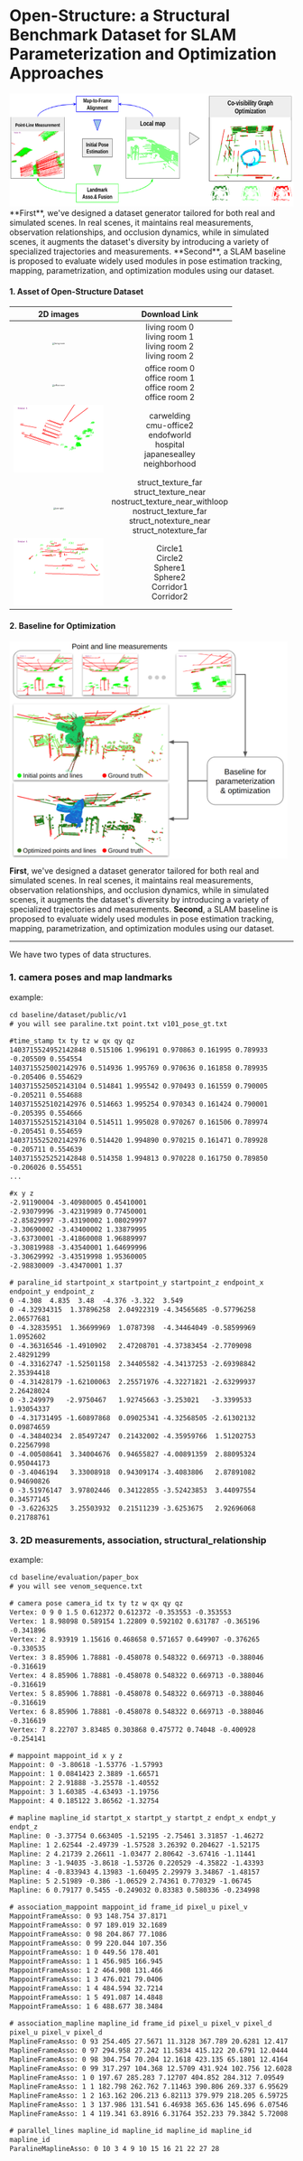 # Open-Structure: a Structural Benchmark Dataset for SLAM Parameterization and Optimization Approaches

<div class="row">
  <div class="col-md-4" markdown="1">
  <!-- ![Alt Text](../img/folder/blah.jpg) -->
  <img height="200px" class="center-block" src="images/openstructure.png">
  </div>
 <div class="col-md-8" markdown="1">
**First**, we've designed a dataset generator tailored for both real and simulated scenes. In real scenes, it maintains real measurements, observation relationships, and occlusion dynamics, while in simulated scenes, it augments the dataset's diversity by introducing a variety of specialized trajectories and measurements. **Second**, a SLAM baseline is proposed to evaluate widely used modules in pose estimation tracking, mapping, parametrization, and optimization modules using our dataset.


#### 1. Asset of Open-Structure Dataset

|                          2D images                           |                        Download Link                         |
| :----------------------------------------------------------: | :----------------------------------------------------------: |
| <img src="images/dataset_img/lrkt2.gif" alt="living room" style="zoom:25%;" /> | living room 0 <br/> living room 1 <br/> living room 2 <br/> living room 2 |
| <img src="images/dataset_img/ofkt0.gif" alt="office room" style="zoom:25%;" /> | office room 0 <br/> office room 1 <br/> office room 2 <br/> office room 2 |
| <img src="images/dataset_img/japanesealley.gif" alt="tartan scenes" style="zoom:25%;" /> | carwelding <br/> cmu-office2 <br/> endofworld<br/> hospital <br/> japanesealley<br/> neighborhood |
| <img src="images/dataset_img/structure_texture_far.gif" alt="tum rgbd" style="zoom:25%;" /> | struct_texture_far <br/> struct_texture_near <br/> nostruct_texture_near_withloop <br/> nostruct_texture_far <br/> struct_notexture_near<br/> struct_notexture_far |
| <img src="images/dataset_img/circle.gif" alt="tum rgbd" style="zoom:25%;" /> | Circle1 <br/> Circle2 <br/> Sphere1 <br/> Sphere2 <br/> Corridor1<br/> Corridor2 |

#### 2. Baseline for Optimization

<div style="float:left;margin:0 10px 10px 0" class="col-md-4" markdown="1">
  <!-- ![Alt Text](../img/folder/blah.jpg) -->
  <img width="500px" class="center-block" src="images/dataset_img/baseline.png">
  </div>


  **First**, we've designed a dataset generator tailored for both real and simulated scenes. In real scenes, it maintains real measurements, observation relationships, and occlusion dynamics, while in simulated scenes, it augments the dataset's diversity by introducing a variety of specialized trajectories and measurements. **Second**, a SLAM baseline is proposed to evaluate widely used modules in pose estimation tracking, mapping, parametrization, and optimization modules using our dataset.



---

We have two types of data structures. 

### 1. camera poses and map landmarks

example: 

```
cd baseline/dataset/public/v1
# you will see paraline.txt point.txt v101_pose_gt.txt
```

```
#time_stamp tx ty tz w qx qy qz
1403715524952142848 0.515106 1.996191 0.970863 0.161995 0.789933 -0.205509 0.554554
1403715525002142976 0.514936 1.995769 0.970636 0.161858 0.789935 -0.205406 0.554629
1403715525052143104 0.514841 1.995542 0.970493 0.161559 0.790005 -0.205211 0.554688
1403715525102142976 0.514663 1.995254 0.970343 0.161424 0.790001 -0.205395 0.554666
1403715525152143104 0.514511 1.995028 0.970267 0.161506 0.789974 -0.205451 0.554659
1403715525202142976 0.514420 1.994890 0.970215 0.161471 0.789928 -0.205711 0.554639
1403715525252142848 0.514358 1.994813 0.970228 0.161750 0.789850 -0.206026 0.554551
...
```

```
#x y z
-2.91190004 -3.40980005 0.45410001
-2.93079996 -3.42319989 0.77450001
-2.85829997 -3.43190002 1.08029997
-3.30690002 -3.43400002 1.33879995
-3.63730001 -3.41860008 1.96889997
-3.30819988 -3.43540001 1.64699996
-3.30629992 -3.43519998 1.95360005
-2.98830009 -3.43470001 1.37
```

```
# paraline_id startpoint_x startpoint_y startpoint_z endpoint_x endpoint_y endpoint_z  
0 -4.308  4.835  3.48  -4.376 -3.322  3.549
0 -4.32934315  1.37896258  2.04922319 -4.34565685 -0.57796258  2.06577681
0 -4.32835951  1.36699969  1.0787398  -4.34464049 -0.58599969  1.0952602 
0 -4.36316546 -1.4910902   2.47208701 -4.37383454 -2.7709098   2.48291299
0 -4.33162747 -1.52501158  2.34405582 -4.34137253 -2.69398842  2.35394418
0 -4.31428179 -1.62100063  2.25571976 -4.32271821 -2.63299937  2.26428024
0 -3.249979   -2.9750467   1.92745663 -3.253021   -3.3399533   1.93054337
0 -4.31731495 -1.60897868  0.09025341 -4.32568505 -2.61302132  0.09874659
0 -4.34840234  2.85497247  0.21432002 -4.35959766  1.51202753  0.22567998
0 -4.00508641  3.34004676  0.94655827 -4.00891359  2.88095324  0.95044173
0 -3.4046194   3.33008918  0.94309174 -3.4083806   2.87891082  0.94690826
0 -3.51976147  3.97802446  0.34122855 -3.52423853  3.44097554  0.34577145
0 -3.6226325   3.25503932  0.21511239 -3.6253675   2.92696068  0.21788761
```

### 3. 2D measurements, association, structural_relationship 

example:

```
cd baseline/evaluation/paper_box
# you will see venom_sequence.txt
```

```
# camera pose camera_id tx ty tz w qx qy qz
Vertex: 0 9 0 1.5 0.612372 0.612372 -0.353553 -0.353553
Vertex: 1 8.98098 0.589154 1.22809 0.592102 0.631787 -0.365196 -0.341896
Vertex: 2 8.93919 1.15616 0.468658 0.571657 0.649907 -0.376265 -0.330535
Vertex: 3 8.85906 1.78881 -0.458078 0.548322 0.669713 -0.388046 -0.316619
Vertex: 4 8.85906 1.78881 -0.458078 0.548322 0.669713 -0.388046 -0.316619
Vertex: 5 8.85906 1.78881 -0.458078 0.548322 0.669713 -0.388046 -0.316619
Vertex: 6 8.85906 1.78881 -0.458078 0.548322 0.669713 -0.388046 -0.316619
Vertex: 7 8.22707 3.83485 0.303868 0.475772 0.74048 -0.400928 -0.254141
```

```
# mappoint mappoint_id x y z
Mappoint: 0 -3.80618 -1.53776 -1.57993
Mappoint: 1 0.0841423 2.3889 -1.66571
Mappoint: 2 2.91888 -3.25578 -1.40552
Mappoint: 3 1.60385 -4.63493 -1.19756
Mappoint: 4 0.185122 3.86562 -1.32754
```

```
# mapline mapline_id startpt_x startpt_y startpt_z endpt_x endpt_y endpt_z
Mapline: 0 -3.37754 0.663405 -1.52195 -2.75461 3.31857 -1.46272
Mapline: 1 2.62544 -2.49739 -1.57528 3.26392 0.204627 -1.52175
Mapline: 2 4.21739 2.26611 -1.03477 2.80642 -3.67416 -1.11441
Mapline: 3 -1.94035 -3.8618 -1.53726 0.220529 -4.35822 -1.43393
Mapline: 4 -0.833943 4.13983 -1.60495 2.29979 3.34867 -1.48157
Mapline: 5 2.51989 -0.386 -1.06529 2.74361 0.770329 -1.06745
Mapline: 6 0.79177 0.5455 -0.249032 0.83383 0.580336 -0.234998
```

```
# association_mappoint mappoint_id frame_id pixel_u pixel_v  
MappointFrameAsso: 0 93 148.754 37.8171 
MappointFrameAsso: 0 97 189.019 32.1689 
MappointFrameAsso: 0 98 204.867 77.1086 
MappointFrameAsso: 0 99 220.044 107.356 
MappointFrameAsso: 1 0 449.56 178.401 
MappointFrameAsso: 1 1 456.985 166.945 
MappointFrameAsso: 1 2 464.908 131.466 
MappointFrameAsso: 1 3 476.021 79.0406 
MappointFrameAsso: 1 4 484.594 32.7214 
MappointFrameAsso: 1 5 491.087 14.4848 
MappointFrameAsso: 1 6 488.677 38.3484 
```

```
# association_mapline mapline_id frame_id pixel_u pixel_v pixel_d pixel_u pixel_v pixel_d 
MaplineFrameAsso: 0 93 254.405 27.5671 11.3128 367.789 20.6281 12.417 
MaplineFrameAsso: 0 97 294.958 27.242 11.5834 415.122 20.6791 12.0444 
MaplineFrameAsso: 0 98 304.754 70.204 12.1618 423.135 65.1801 12.4164 
MaplineFrameAsso: 0 99 317.297 104.368 12.5709 431.924 102.756 12.6028 
MaplineFrameAsso: 1 0 197.67 285.283 7.12707 404.852 284.312 7.09549 
MaplineFrameAsso: 1 1 182.798 262.762 7.11463 390.806 269.337 6.95629 
MaplineFrameAsso: 1 2 163.162 206.213 6.82113 379.979 218.205 6.59725 
MaplineFrameAsso: 1 3 137.986 131.541 6.46938 365.636 145.696 6.07546 
MaplineFrameAsso: 1 4 119.341 63.8916 6.31764 352.233 79.3842 5.72008 
```

```
# parallel_lines mapline_id mapline_id mapline_id mapline_id mapline_id
ParalineMaplineAsso: 0 10 3 4 9 10 15 16 21 22 27 28 
```

